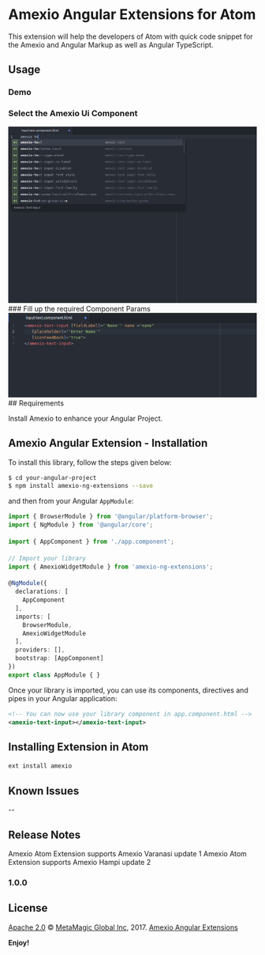 # Amexio Angular Extensions for Atom

This extension will help the developers of Atom with quick code snippet for the Amexio and Angular Markup as well as Angular TypeScript.

## Usage

### Demo

### Select the Amexio Ui Component
<img src="https://github.com/meta-magic/Amexio-Atom-Extension/blob/master/searchComponent.png"/>
### Fill up the required Component Params
<img src ="https://github.com/meta-magic/Amexio-Atom-Extension/blob/master/fillDetails.png"/>
## Requirements

Install Amexio to enhance your Angular Project.

## Amexio Angular Extension - Installation

To install this library, follow the steps given below:

```bash
$ cd your-angular-project
$ npm install amexio-ng-extensions --save
```

and then from your Angular `AppModule`:

```typescript
import { BrowserModule } from '@angular/platform-browser';
import { NgModule } from '@angular/core';

import { AppComponent } from './app.component';

// Import your library
import { AmexioWidgetModule } from 'amexio-ng-extensions';

@NgModule({
  declarations: [
    AppComponent
  ],
  imports: [
    BrowserModule,
    AmexioWidgetModule
  ],
  providers: [],
  bootstrap: [AppComponent]
})
export class AppModule { }
```

Once your library is imported, you can use its components, directives and pipes in your Angular application:

```xml
<!-- You can now use your library component in app.component.html -->
<amexio-text-input></amexio-text-input>
```


## Installing Extension in Atom

```bash
ext install amexio
```


## Known Issues

--

## Release Notes
Amexio Atom Extension supports Amexio Varanasi update 1
Amexio Atom Extension supports Amexio Hampi update 2

### 1.0.0


## License

[Apache 2.0](http://www.amexio.org/metamagic-showcase/license.html) © [MetaMagic Global Inc](http://www.metamagicglobal.com/), 2017. [Amexio Angular Extensions](http://www.amexio.tech)

**Enjoy!**
